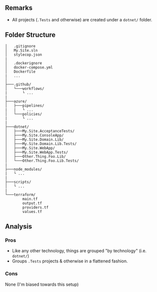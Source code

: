 ## Remarks

- All projects (`.Tests` and otherwise) are created under a `dotnet/` folder.

## Folder Structure

```
│   .gitignore
│   My.Site.sln
│   stylecop.json
|
│   .dockerignore
│   docker-compose.yml
│   Dockerfile
|   ...
│
├───.github/
│   └───workflows/
|       └ ...
|
├───azure/
│   ├───pipelines/
|   |   └ ...
│   └───policies/
|       └ ...
|
├───dotnet/
│   ├───My.Site.AcceptanceTests/
│   ├───My.Site.ConsoleApp/
│   ├───My.Site.Domain.Lib/
│   ├───My.Site.Domain.Lib.Tests/
│   ├───My.Site.WebApp/
│   ├───My.Site.WebApp.Tests/
│   ├───Other.Thing.Foo.Lib/
│   └───Other.Thing.Foo.Lib.Tests/
|
├───node_modules/
|   └ ...
|
├───scripts/
│   └ ...
|
└───terraform/
        main.tf
        output.tf
        providers.tf
        values.tf
```

## Analysis

### Pros

- Like any other technology, things are grouped "by technology" (i.e. `dotnet/`)
- Groups `.Tests` projects & otherwise in a flattened fashion.

### Cons

None (I'm biased towards this setup)

